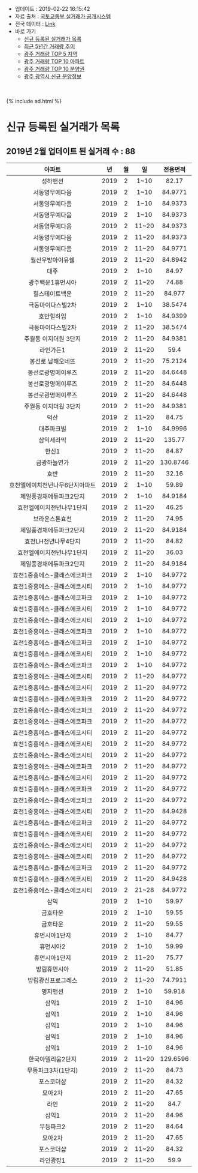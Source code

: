 * 업데이트 : 2019-02-22 16:15:42
* 자료 출처 : [국토교통부 실거래가 공개시스템](http://rt.molit.go.kr)
* 전국 데이터 : [Link](https://inasie.github.io/apt-trade-info/전국)
* 바로 가기
    * [신규 등록된 실거래가 목록](#신규-등록된-실거래가-목록)
    * [최근 5년간 거래량 추이](#최근-5년간-거래량-추이)
    * [광주 거래량 TOP 5 지역](TBD)
    * [광주 거래량 TOP 10 아파트](TBD)
    * [광주 거래량 TOP 10 분양권](TBD)
    * [광주 광역시 신규 분양정보](TBD)

<br><br>
{%
 include ad.html
%}

# 신규 등록된 실거래가 목록

## 2019년 2월 업데이트 된 실거래 수 : 88

|아파트|년|월|일|전용면적|
|:---:|:---:|:---:|:---:|:---:|
|성하맨션|2019|2|1~10|82.17|
|서동영무예다음|2019|2|1~10|84.9771|
|서동영무예다음|2019|2|1~10|84.9373|
|서동영무예다음|2019|2|1~10|84.9373|
|서동영무예다음|2019|2|11~20|84.9373|
|서동영무예다음|2019|2|11~20|84.9373|
|서동영무예다음|2019|2|11~20|84.9771|
|월산우방아이유쉘|2019|2|11~20|84.8942|
|대주|2019|2|1~10|84.97|
|광주백운1휴먼시아|2019|2|11~20|74.88|
|힐스테이트백운|2019|2|11~20|84.977|
|극동마이다스빌2차|2019|2|1~10|38.5474|
|호반힐하임|2019|2|1~10|84.9399|
|극동마이다스빌2차|2019|2|11~20|38.5474|
|주월동 이지더원 3단지|2019|2|11~20|84.9381|
|라인가든1|2019|2|11~20|59.4|
|봉선로 남해오네뜨|2019|2|11~20|75.2124|
|봉선로광명메이루즈|2019|2|11~20|84.6448|
|봉선로광명메이루즈|2019|2|11~20|84.6448|
|봉선로광명메이루즈|2019|2|11~20|84.6448|
|주월동 이지더원 3단지|2019|2|11~20|84.9381|
|덕산|2019|2|11~20|84.75|
|대주파크빌|2019|2|1~10|84.9996|
|삼익세라믹|2019|2|11~20|135.77|
|한신1|2019|2|11~20|84.87|
|금광하늘연가|2019|2|11~20|130.8746|
|호반|2019|2|11~20|32.16|
|효천엘에이치천년나무6단지아파트|2019|2|1~10|59.89|
|제일풍경채에듀파크2단지|2019|2|1~10|84.9184|
|효천엘에이치천년나무1단지|2019|2|11~20|46.25|
|브라운스톤효천|2019|2|11~20|74.95|
|제일풍경채에듀파크2단지|2019|2|11~20|84.9184|
|효천LH천년나무4단지|2019|2|11~20|84.82|
|효천엘에이치천년나무1단지|2019|2|11~20|36.03|
|제일풍경채에듀파크2단지|2019|2|11~20|84.9184|
|효천1중흥에스-클래스에코파크|2019|2|1~10|84.9772|
|효천1중흥에스-클래스에코시티|2019|2|1~10|84.9772|
|효천1중흥에스-클래스에코파크|2019|2|1~10|84.9772|
|효천1중흥에스-클래스에코시티|2019|2|1~10|84.9772|
|효천1중흥에스-클래스에코시티|2019|2|1~10|84.9772|
|효천1중흥에스-클래스에코파크|2019|2|1~10|84.9772|
|효천1중흥에스-클래스에코파크|2019|2|1~10|84.9772|
|효천1중흥에스-클래스에코시티|2019|2|1~10|84.9772|
|효천1중흥에스-클래스에코파크|2019|2|1~10|84.9772|
|효천1중흥에스-클래스에코시티|2019|2|11~20|84.9772|
|효천1중흥에스-클래스에코시티|2019|2|11~20|84.9772|
|효천1중흥에스-클래스에코파크|2019|2|11~20|84.9772|
|효천1중흥에스-클래스에코파크|2019|2|11~20|84.9772|
|효천1중흥에스-클래스에코파크|2019|2|11~20|84.9772|
|효천1중흥에스-클래스에코시티|2019|2|11~20|84.9772|
|효천1중흥에스-클래스에코시티|2019|2|11~20|84.9772|
|효천1중흥에스-클래스에코시티|2019|2|11~20|84.9772|
|효천1중흥에스-클래스에코파크|2019|2|11~20|84.9772|
|효천1중흥에스-클래스에코시티|2019|2|11~20|84.9772|
|효천1중흥에스-클래스에코파크|2019|2|11~20|84.9772|
|효천1중흥에스-클래스에코파크|2019|2|11~20|84.9772|
|효천1중흥에스-클래스에코시티|2019|2|11~20|84.9428|
|효천1중흥에스-클래스에코파크|2019|2|11~20|84.9772|
|효천1중흥에스-클래스에코시티|2019|2|11~20|84.9772|
|효천1중흥에스-클래스에코시티|2019|2|11~20|84.9772|
|효천1중흥에스-클래스에코시티|2019|2|11~20|84.9772|
|효천1중흥에스-클래스에코파크|2019|2|11~20|84.9772|
|효천1중흥에스-클래스에코시티|2019|2|11~20|84.9428|
|효천1중흥에스-클래스에코시티|2019|2|21~28|84.9772|
|삼익|2019|2|1~10|59.97|
|금호타운|2019|2|1~10|59.55|
|금호타운|2019|2|11~20|59.55|
|휴먼시아1단지|2019|2|1~10|84.77|
|휴먼시아2|2019|2|1~10|59.99|
|휴먼시아1단지|2019|2|11~20|75.77|
|방림휴먼시아|2019|2|11~20|51.85|
|방림광신프로그레스|2019|2|11~20|74.7911|
|명지맨션|2019|2|1~10|59.918|
|삼익1|2019|2|1~10|84.96|
|삼익1|2019|2|1~10|84.96|
|삼익1|2019|2|1~10|84.96|
|삼익1|2019|2|1~10|84.96|
|삼익1|2019|2|1~10|84.96|
|한국아델리움2단지|2019|2|11~20|129.6596|
|무등파크3차(1단지)|2019|2|11~20|84.73|
|포스코더샵|2019|2|11~20|84.32|
|모아2차|2019|2|11~20|47.65|
|라인|2019|2|11~20|84.7|
|삼익1|2019|2|11~20|84.96|
|무등파크2|2019|2|11~20|84.64|
|모아2차|2019|2|11~20|47.65|
|포스코더샵|2019|2|11~20|84.32|
|라인광장1|2019|2|11~20|59.9|
